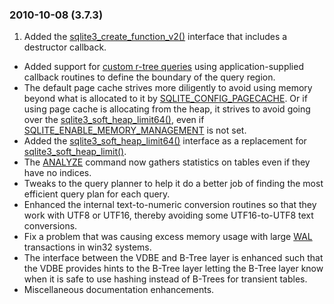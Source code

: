 ### 2010\-10\-08 (3\.7\.3\)

1. Added the [sqlite3\_create\_function\_v2()](c3ref/create_function.html) interface that includes a
 destructor callback.
- Added support for [custom r\-tree queries](rtree.html#customquery) using application\-supplied
 callback routines to define the boundary of the query region.
- The default page cache strives more diligently to avoid using memory
 beyond what is allocated to it by [SQLITE\_CONFIG\_PAGECACHE](c3ref/c_config_covering_index_scan.html#sqliteconfigpagecache). Or if
 using page cache is allocating from the heap, it strives to avoid
 going over the [sqlite3\_soft\_heap\_limit64()](c3ref/hard_heap_limit64.html), even if
 [SQLITE\_ENABLE\_MEMORY\_MANAGEMENT](compile.html#enable_memory_management) is not set.
- Added the [sqlite3\_soft\_heap\_limit64()](c3ref/hard_heap_limit64.html) interface as a replacement for
 [sqlite3\_soft\_heap\_limit()](c3ref/soft_heap_limit.html).
- The [ANALYZE](lang_analyze.html) command now gathers statistics on tables even if they
 have no indices.
- Tweaks to the query planner to help it do a better job of finding the
 most efficient query plan for each query.
- Enhanced the internal text\-to\-numeric conversion routines so that they
 work with UTF8 or UTF16, thereby avoiding some UTF16\-to\-UTF8 text
 conversions.
- Fix a problem that was causing excess memory usage with large [WAL](wal.html)
 transactions in win32 systems.
- The interface between the VDBE and B\-Tree layer is enhanced such that
 the VDBE provides hints to the B\-Tree layer letting the B\-Tree layer
 know when it is safe to use hashing instead of B\-Trees for transient
 tables.
- Miscellaneous documentation enhancements.




